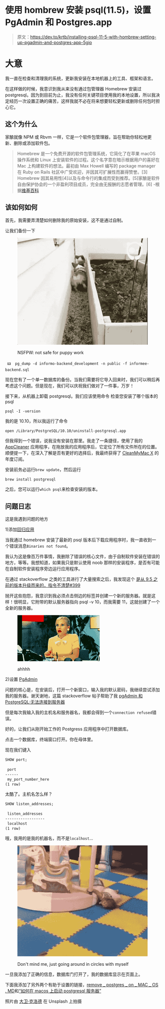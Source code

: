 # 使用 hombrew 安装 psql(11.5)，设置 PgAdmin 和 Postgres.app

> 原文：<https://dev.to/krtb/installing-psql-11-5-with-hombrew-setting-up-pgadmin-and-postgres-app-5gio>

# 大意

我一直在检查和清理我的系统，更新我安装在本地机器上的工具、框架和语言。

在这样做的时候，我意识到我从来没有通过包管理器 Homebrew 安装过 postgresql。因为到目前为止，我没有任何关键项目使用我的本地设置，所以我决定经历一次设置正确的痛苦，这样我就不必在将来想要轻松更新或删除任何包时担心它。

## 这个为什么

家酿就像 NPM 或 Rbvm 一样，它是一个软件包管理器，旨在帮助你轻松地更新、删除或添加软件包。

> Homebrew 是一个免费开源的软件包管理系统，它简化了在苹果 macOS 操作系统和 Linux 上安装软件的过程。这个名字意在暗示根据用户的喜好在 Mac 上构建软件的想法。最初由 Max Howell 编写的 package manager 在 Ruby on Rails 社区中广受欢迎，并因其可扩展性而赢得赞誉。[3] Homebrew 因其易用性[4]以及与命令行的集成而受到推荐。[5]家酿是软件自由保护协会的一个非盈利项目成员，完全由无报酬的志愿者管理。[6] -根据[维基百科](https://en.wikipedia.org/wiki/Homebrew_%28package_management_software%29)

## 该如何如何

首先，我需要弄清楚如何删除我的原始安装，这不是通过自制。

让我们备份一下

<figure>

[![](img/075d0606c4f07c1d540f44a6a38529ed.png)](https://i.giphy.com/media/3oFzlVGQcWiBp9Kcve/giphy.gif)

<figcaption>NSFPW: not safe for puppy work</figcaption>

</figure>

```
 🜲  pg_dump -d informo-backend_development -n public -f informee-backend.sql 
```

现在您有了一个单一数据库的备份。当我们需要将它导入回来时，我们可以稍后再考虑这个问题。但是现在，我们可以庆祝我们做对了一件事，万岁！

接下来，从机器上卸载 postgresql。我们应该使用命令
检查您安装了哪个版本的 psql

```
psql -I -version 
```

我的是 10.10，所以我运行了命令

```
open /Library/PostgreSQL/10.10/uninstall-postgresql.app 
```

但我得到一个错误，说我没有安装在那里。我走了一条捷径，使用了我的 [AppCleaner](https://freemacsoft.net/appcleaner/) 应用程序，在拖放我的应用程序后，它定位了所有文件所在的位置。顺便提一下，在深入了解是否有更好的选择后，我最终获得了 [CleanMyMac X](https://macpaw.com/) 的年度订阅。

安装前务必运行`brew update`，然后运行

```
brew install postgresql 
```

之后，您可以运行`which psql`来检查安装的版本。

## 问题日志

这是我遇到问题的地方

1)添加[回归应用](https://postgresapp.com/)

当我通过 homebrew 安装了最新的 psql 版本后下载应用程序时，我一直收到一个错误消息`Binaries not found`。

我认为这是像百万件事情，我删除了错误的核心文件，由于自制软件安装在错误的地方，等等。我想知道，如果我只是默认使用 noob 那样的安装程序，是否有可能在自制软件安装程序旁边运行应用程序。

在通过 stackoverflow 之类的工具进行了大量搜索之后，我发现这个
[是从 9.5 之前的版本升级而来的，指令不清楚#399](https://github.com/PostgresApp/PostgresApp/issues/399)

抛开这些抱怨，我意识到我必须点击侧边的标签并创建一个新的服务器。就是这样！很明显，它附带的默认服务器指向 psql -v 10，而我需要 11，这就创建了一个全新的服务器。

<figure>

[![ded](img/53153997b4c3933f2a542ee0795faafe.png)](https://i.giphy.com/media/NQRRqqkImJ3Da/giphy.gif)

<figcaption>ahhhh</figcaption>

</figure>

2)设置 [PgAdmin](https://www.pgadmin.org/)

问题的核心是，在安装后，打开一个新窗口，输入我的默认密码，我继续尝试添加我的服务器。谢天谢地，这篇 stackoverflow 帖子帮助了我 [pgAdmin 和 PostgreSQL:无法连接到服务器](https://stackoverflow.com/questions/16889400/pgadmin-and-postgresql-cant-connect-to-server)

但是每次我输入我的主机名和服务器名，我都会得到一个`connection refused`错误。

好的，让我们从刚开始工作的 Postgress 应用程序中打开数据库。

点击一个数据库，终端窗口打开。你在母体里。

现在我们键入

```
SHOW port;

 port 
------
 my_port_number_here
(1 row) 
```

太酷了。主机名怎么样？

```
SHOW listen_addresses;

 listen_addresses 
------------------
 localhost
(1 row) 
```

哦，我用的是我的机器名，而不是`localhost`...

<figure>

[![ded](img/f15afb03e89e744d10d2498e383789c4.png)](https://i.giphy.com/media/eBCnpuRGBhQGY/giphy.gif)

<figcaption>Don't mind me, just going around in circles with myself</figcaption>

</figure>

一旦我添加了正确的信息，数据库门打开了，我的数据库显示在页面上。

下面我添加了另外两个有助于设置的链接，[remove _ postgres _ on _ MAC _ OS . MD](https://gist.github.com/Atlas7/b1a40a2ffd85728b33e7)和[“如何在 macos 上启动 postgresql 服务器”](https://dataschool.com/learn-sql/how-to-start-a-postgresql-server-on-mac-os-x/)

照片由 [大卫·克洛德](https://unsplash.com/@davidclode?utm_medium=referral&utm_campaign=photographer-credit&utm_content=creditBadge "Download free do whatever you want high-resolution photos from David Clode") 在 Unsplash 上拍摄